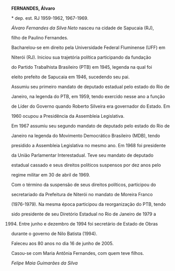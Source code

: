 **FERNANDES, Álvaro**



\* dep. est. RJ 1959-1962, 1967-1969.



*Álvaro Fernandes da Silva Neto* nasceu na cidade de Sapucaia (RJ),

filho de Paulino Fernandes.



Bacharelou-se em direito pela Universidade Federal Fluminense (UFF) em

Niterói (RJ). Iniciou sua trajetória política participando da fundação

do Partido Trabalhista Brasileiro (PTB) em 1945, legenda na qual foi

eleito prefeito de Sapucaia em 1946, sucedendo seu pai.



Assumiu seu primeiro mandato de deputado estadual pelo estado do Rio de

Janeiro, na legenda do PTB, em 1959, tendo exercido nesse ano a função

de Líder do Governo quando Roberto Silveira era governador do Estado. Em

1960 ocupou a Presidência da Assembleia Legislativa.



Em 1967 assumiu seu segundo mandato de deputado pelo estado do Rio de

Janeiro na legenda do Movimento Democrático Brasileiro (MDB), tendo

presidido a Assembleia Legislativa no mesmo ano. Em 1968 foi presidente

da União Parlamentar Interestadual. Teve seu mandato de deputado

estadual cassado e seus direitos políticos suspensos por dez anos pelo

regime militar em 30 de abril de 1969.



Com o término da suspensão de seus direitos políticos, participou do

secretariado da Prefeitura de Niterói no mandato de Moreira Franco

(1976-1979). Na mesma época participou da reorganização do PTB, tendo

sido presidente de seu Diretório Estadual no Rio de Janeiro de 1979 a

1994. Entre junho e dezembro de 1994 foi secretário de Estado de Obras

durante o governo de Nilo Batista (1994).



Faleceu aos 80 anos no dia 16 de junho de 2005.



Casou-se com Maria Antônia Fernandes, com quem teve filhos.



*Felipe Maia Guimarães da Silva*



